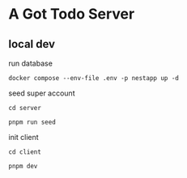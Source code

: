 # A Got Todo Server

## local dev

run database
```shell
docker compose --env-file .env -p nestapp up -d
```

seed super account
```shell
cd server

pnpm run seed
```

init client
```shell
cd client

pnpm dev
```